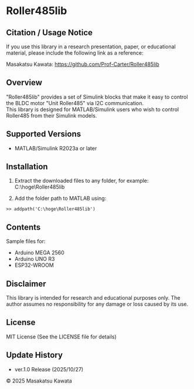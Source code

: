 # Roller485lib

## Citation / Usage Notice

If you use this library in a research presentation, paper, or educational material,
please include the following link as a reference:

Masakatsu Kawata: https://github.com/Prof-Carter/Roller485lib

## Overview
"Roller485lib" provides a set of Simulink blocks that make it easy to control the BLDC motor "Unit Roller485" via I2C communication.  
This library is designed for MATLAB/Simulink users who wish to control Roller485 from their Simulink models.

## Supported Versions
- MATLAB/Simulink R2023a or later

## Installation
1. Extract the downloaded files to any folder, for example:
C:\hoge\Roller485lib

2. Add the folder path to MATLAB using:  
```
>> addpath('C:\hoge\Roller485lib')
```

## Contents

Sample files for:
* Arduino MEGA 2560
* Arduino UNO R3
* ESP32-WROOM

## Disclaimer

This library is intended for research and educational purposes only.
The author assumes no responsibility for any damage or loss caused by its use.

## License

MIT License
(See the LICENSE file for details)

## Update History

* ver.1.0 Release (2025/10/27)

© 2025 Masakatsu Kawata

